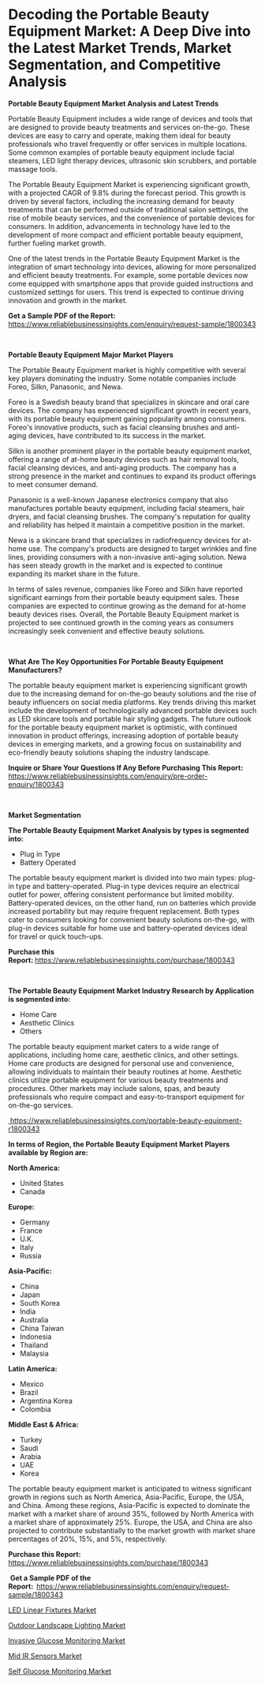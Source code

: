 <p><h1>Decoding the Portable Beauty Equipment Market: A Deep Dive into the Latest Market Trends, Market Segmentation, and Competitive Analysis</h1></p><p><strong>Portable Beauty Equipment Market Analysis and Latest Trends</strong></p>
<p><p>Portable Beauty Equipment includes a wide range of devices and tools that are designed to provide beauty treatments and services on-the-go. These devices are easy to carry and operate, making them ideal for beauty professionals who travel frequently or offer services in multiple locations. Some common examples of portable beauty equipment include facial steamers, LED light therapy devices, ultrasonic skin scrubbers, and portable massage tools.</p><p>The Portable Beauty Equipment Market is experiencing significant growth, with a projected CAGR of 9.8% during the forecast period. This growth is driven by several factors, including the increasing demand for beauty treatments that can be performed outside of traditional salon settings, the rise of mobile beauty services, and the convenience of portable devices for consumers. In addition, advancements in technology have led to the development of more compact and efficient portable beauty equipment, further fueling market growth.</p><p>One of the latest trends in the Portable Beauty Equipment Market is the integration of smart technology into devices, allowing for more personalized and efficient beauty treatments. For example, some portable devices now come equipped with smartphone apps that provide guided instructions and customized settings for users. This trend is expected to continue driving innovation and growth in the market.</p></p>
<p><strong>Get a Sample PDF of the Report:&nbsp;</strong> <a href="https://www.reliablebusinessinsights.com/enquiry/request-sample/1800343">https://www.reliablebusinessinsights.com/enquiry/request-sample/1800343</a></p>
<p>&nbsp;</p>
<p><strong>Portable Beauty Equipment Major Market Players</strong></p>
<p><p>The Portable Beauty Equipment market is highly competitive with several key players dominating the industry. Some notable companies include Foreo, Silkn, Panasonic, and Newa.</p><p>Foreo is a Swedish beauty brand that specializes in skincare and oral care devices. The company has experienced significant growth in recent years, with its portable beauty equipment gaining popularity among consumers. Foreo's innovative products, such as facial cleansing brushes and anti-aging devices, have contributed to its success in the market.</p><p>Silkn is another prominent player in the portable beauty equipment market, offering a range of at-home beauty devices such as hair removal tools, facial cleansing devices, and anti-aging products. The company has a strong presence in the market and continues to expand its product offerings to meet consumer demand.</p><p>Panasonic is a well-known Japanese electronics company that also manufactures portable beauty equipment, including facial steamers, hair dryers, and facial cleansing brushes. The company's reputation for quality and reliability has helped it maintain a competitive position in the market.</p><p>Newa is a skincare brand that specializes in radiofrequency devices for at-home use. The company's products are designed to target wrinkles and fine lines, providing consumers with a non-invasive anti-aging solution. Newa has seen steady growth in the market and is expected to continue expanding its market share in the future.</p><p>In terms of sales revenue, companies like Foreo and Silkn have reported significant earnings from their portable beauty equipment sales. These companies are expected to continue growing as the demand for at-home beauty devices rises. Overall, the Portable Beauty Equipment market is projected to see continued growth in the coming years as consumers increasingly seek convenient and effective beauty solutions.</p></p>
<p>&nbsp;</p>
<p><strong>What Are The Key Opportunities For Portable Beauty Equipment Manufacturers?</strong></p>
<p><p>The portable beauty equipment market is experiencing significant growth due to the increasing demand for on-the-go beauty solutions and the rise of beauty influencers on social media platforms. Key trends driving this market include the development of technologically advanced portable devices such as LED skincare tools and portable hair styling gadgets. The future outlook for the portable beauty equipment market is optimistic, with continued innovation in product offerings, increasing adoption of portable beauty devices in emerging markets, and a growing focus on sustainability and eco-friendly beauty solutions shaping the industry landscape.</p></p>
<p><strong>Inquire or Share Your Questions If Any Before Purchasing This Report:</strong> <a href="https://www.reliablebusinessinsights.com/enquiry/pre-order-enquiry/1800343">https://www.reliablebusinessinsights.com/enquiry/pre-order-enquiry/1800343</a></p>
<p>&nbsp;</p>
<p><strong>Market Segmentation</strong></p>
<p><strong>The Portable Beauty Equipment Market Analysis by types is segmented into:</strong></p>
<p><ul><li>Plug in Type</li><li>Battery Operated</li></ul></p>
<p><p>The portable beauty equipment market is divided into two main types: plug-in type and battery-operated. Plug-in type devices require an electrical outlet for power, offering consistent performance but limited mobility. Battery-operated devices, on the other hand, run on batteries which provide increased portability but may require frequent replacement. Both types cater to consumers looking for convenient beauty solutions on-the-go, with plug-in devices suitable for home use and battery-operated devices ideal for travel or quick touch-ups.</p></p>
<p><strong>Purchase this Report:&nbsp;</strong><a href="https://www.reliablebusinessinsights.com/purchase/1800343">https://www.reliablebusinessinsights.com/purchase/1800343</a></p>
<p>&nbsp;</p>
<p><strong>The Portable Beauty Equipment Market Industry Research by Application is segmented into:</strong></p>
<p><ul><li>Home Care</li><li>Aesthetic Clinics</li><li>Others</li></ul></p>
<p><p>The portable beauty equipment market caters to a wide range of applications, including home care, aesthetic clinics, and other settings. Home care products are designed for personal use and convenience, allowing individuals to maintain their beauty routines at home. Aesthetic clinics utilize portable equipment for various beauty treatments and procedures. Other markets may include salons, spas, and beauty professionals who require compact and easy-to-transport equipment for on-the-go services.</p></p>
<p><a href="https://www.reliablebusinessinsights.com/portable-beauty-equipment-r1800343">&nbsp;https://www.reliablebusinessinsights.com/portable-beauty-equipment-r1800343</a></p>
<p><strong>In terms of Region, the Portable Beauty Equipment Market Players available by Region are:</strong></p>
<p>
    <p> <strong> North America: </strong>
        <ul>
            <li>United States</li>
            <li>Canada</li>
        </ul>
        </p> 
    <p> <strong> Europe: </strong>
        <ul>
            <li>Germany</li>
            <li>France</li>
            <li>U.K.</li>
            <li>Italy</li>
            <li>Russia</li>
        </ul>
        </p> 
    <p> <strong> Asia-Pacific: </strong>
        <ul>
            <li>China</li>
            <li>Japan</li>
            <li>South Korea</li>
            <li>India</li>
            <li>Australia</li>
            <li>China Taiwan</li>
            <li>Indonesia</li>
            <li>Thailand</li>
            <li>Malaysia</li>
        </ul>
        </p> 
    <p> <strong> Latin America: </strong>
        <ul>
            <li>Mexico</li>
            <li>Brazil</li>
            <li>Argentina Korea</li>
            <li>Colombia</li>
        </ul>
        </p> 
    <p> <strong> Middle East & Africa: </strong>
        <ul>
            <li>Turkey</li>
            <li>Saudi</li>
            <li>Arabia</li>
            <li>UAE</li>
            <li>Korea</li>
        </ul>
    </p>
    </p>
<p><p>The portable beauty equipment market is anticipated to witness significant growth in regions such as North America, Asia-Pacific, Europe, the USA, and China. Among these regions, Asia-Pacific is expected to dominate the market with a market share of around 35%, followed by North America with a market share of approximately 25%. Europe, the USA, and China are also projected to contribute substantially to the market growth with market share percentages of 20%, 15%, and 5%, respectively.</p></p>
<p><strong>Purchase this Report: </strong><a href="https://www.reliablebusinessinsights.com/purchase/1800343">https://www.reliablebusinessinsights.com/purchase/1800343</a></p>
<p>&nbsp;<strong>Get a Sample PDF of the Report:&nbsp;&nbsp;</strong><a href="https://www.reliablebusinessinsights.com/enquiry/request-sample/1800343">https://www.reliablebusinessinsights.com/enquiry/request-sample/1800343</a></p>
<p><strong></strong></p>
<p><p><a href="https://medium.com/@maria.hardacre7345/global-led-linear-fixtures-market-status-2024-2031-and-forecast-by-region-product-end-use-537286e63067">LED Linear Fixtures Market</a></p><p><a href="https://medium.com/@rachel.baile55467/outdoor-landscape-lighting-market-share-market-analysis-growth-trends-forecasts-for-period-a53b8fb2323c">Outdoor Landscape Lighting Market</a></p><p><a href="https://github.com/julyju69/Market-Research-Report-List-4/blob/main/invasive-glucose-monitoring-market.md">Invasive Glucose Monitoring Market</a></p><p><a href="https://medium.com/@richard.james09789/global-mid-ir-sensors-market-trends-insights-into-growth-opportunities-and-challenges-forecasted-046cc558e995">Mid IR Sensors Market</a></p><p><a href="https://github.com/nathandecarvalho/Market-Research-Report-List-4/blob/main/self-glucose-monitoring-market.md">Self Glucose Monitoring Market</a></p></p>